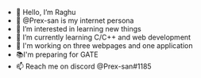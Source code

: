 - 👋 Hello, I’m Raghu
- 📔 @Prex-san is my internet persona
- 👀 I’m interested in learning new things
- 🌱 I’m currently learning C/C++ and web development 
- 🔋 I'm working on three webpages and one application
- 📚I'm preparing for GATE
- 📫 Reach me on discord @Prex-san#1185

<!---
Prex-san/Prex-san is a ✨ special ✨ repository because its `README.md` (this file) appears on your GitHub profile.
You can click the Preview link to take a look at your changes.
--->

